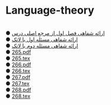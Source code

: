 # Language-theory
<br>
●  <a href="https://aparat.com/v/62KSL">ارائه شفاهی فصل اول از مرجع اصلی درس</a>
<br>
●  <a href="https://github.com/rezvaneh77/Language-theory/blob/main/msl1.rar">ارائه شفاهی مسئله اول با لاتک</a>
<br>
●  <a href="https://github.com/rezvaneh77/Language-theory/blob/main/msl2.rar">ارائه شفاهی مسئله دوم با لاتک</a>
<br>
●  <a href="https://github.com/rezvaneh77/Language-theory/blob/main/265.pdf">265.pdf</a>
<br>
●  <a href="https://github.com/rezvaneh77/Language-theory/blob/main/265.tex">265.tex</a>
<br>
●  <a href="https://github.com/rezvaneh77/Language-theory/blob/main/266.pdf">266.pdf</a>
<br>
●  <a href="https://github.com/rezvaneh77/Language-theory/blob/main/266.tex">266.tex</a>
<br>
●  <a href="https://github.com/rezvaneh77/Language-theory/blob/main/267.pdf">267.pdf</a>
<br>
●  <a href="https://github.com/rezvaneh77/Language-theory/blob/main/267.tex">267.tex</a>
<br>
●  <a href="https://github.com/rezvaneh77/Language-theory/blob/main/268.pdf">268.pdf</a>
<br>
●  <a href="https://github.com/rezvaneh77/Language-theory/blob/main/268.tex">268.tex</a>


